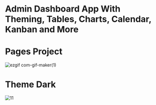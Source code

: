 # Admin Dashboard App With Theming, Tables, Charts, Calendar, Kanban and More
# Pages Project
![ezgif com-gif-maker(1)](https://user-images.githubusercontent.com/86633666/172219422-d593e647-cacb-4472-b3ca-6a537263f34a.gif)
# Theme Dark
![11](https://user-images.githubusercontent.com/86633666/172218730-a2886395-4ce3-47cd-8a20-8b453bc42d0d.png)
